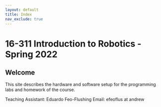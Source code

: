 ```yaml
---
layout: default
title: Index
nav_exclude: true
---
```


# 16-311 Introduction to Robotics - Spring 2022


## Welcome

This site describes the hardware and software setup for the programming labs and homework of the course.


Teaching Assistant: Eduardo Feo-Flushing
Email: efeoflus at andrew
